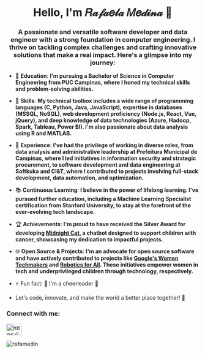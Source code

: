 <h1 align="center">Hello, I'm 𝑅𝒶𝒻𝒶𝑒𝓁𝒶 𝑀𝑒𝒹𝒾𝓃𝒶 🌺</h1>
<h3 align="center">A passionate and versatile software developer and data engineer with a strong foundation in computer engineering. I thrive on tackling complex challenges and crafting innovative solutions that make a real impact. Here's a glimpse into my journey:</h3>

- 🧠 **Education**: **I'm pursuing a  Bachelor of Science in Computer Engineering from PUC Campinas, where I honed my technical skills and problem-solving abilities.**

- 🚀 **Skills**: **My technical toolbox includes a wide range of programming languages (C, Python, Java, JavaScript), expertise in databases (MSSQL, NoSQL), web development proficiency (Node.js, React, Vue, jQuery), and deep knowledge of data technologies (Azure, Hadoop, Spark, Tableau, Power BI). I'm also passionate about data analysis using R and MATLAB.**

- 💼 **Experience**: **I've had the privilege of working in diverse roles, from data analysis and administrative leadership at Prefeitura Municipal de Campinas, where I led initiatives in information security and strategic procurement, to software development and data engineering at Softkuka and CI&T, where I contributed to projects involving full-stack development, data automation, and optimization.**

- 📚 **Continuous Learning**: **I believe in the power of lifelong learning. I've pursued further education, including a Machine Learning Specialist certification from Stanford University, to stay at the forefront of the ever-evolving tech landscape.**


- 🏆 **Achievements**: **I'm proud to have received the Silver Award for developing [Midnight Cat](#), a chatbot designed to support children with cancer, showcasing my dedication to impactful projects.**

- 🌐 **Open Source & Projects**: **I'm an advocate for open source software and have actively contributed to projects like [Google's Women Techmakers](#) and [Robotics for All](#). These initiatives empower women in tech and underprivileged children through technology, respectively.**

- ⚡ Fun fact: 🎉 I'm a cheerleader 🎉

- Let's code, innovate, and make the world a better place together! 🚀

<h3 align="left">Connect with me:</h3>
<p align="left">
<a href="https://linkedin.com/in/rafaela-medina/" target="blank"><img align="center" src="https://raw.githubusercontent.com/rahuldkjain/github-profile-readme-generator/master/src/images/icons/Social/linked-in-alt.svg" alt="https://www.linkedin.com/in/rafaela-medina/" height="30" width="40" /></a>
</p>

<p><img align="center" src="https://github-readme-streak-stats.herokuapp.com/?user=rafamedin&" alt="rafamedin" /></p>
